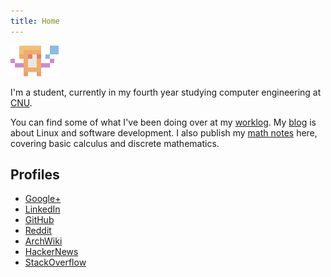 ```yaml
---
title: Home
---
```


<img class="img" src="/images/logo-noprojector.png" />

I'm a student, currently in my fourth year studying computer engineering at [CNU](http://www.cnu.edu/pcs/academics/ce.asp).

You can find some of what I've been doing over at my [worklog](worklog.html). My [blog](blog.html) is about Linux and software development. I also publish my [math notes](tex.html) here, covering basic calculus and discrete mathematics.

## Profiles

* [Google+](https://plus.google.com/+NathanTypanski/about)
* [LinkedIn](http://www.linkedin.com/pub/nathan-typanski/54/2a5/a01/)
* [GitHub](https://github.com/nathantypanski)
* [Reddit](http://www.reddit.com/user/euid)
* [ArchWiki](https://wiki.archlinux.org/index.php/Special:Contributions/Ndt)
* [HackerNews](https://news.ycombinator.com/user?id=euid)
* [StackOverflow](http://stackoverflow.com/users/1828408/ndt)
